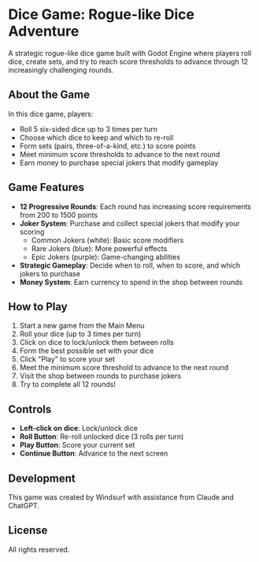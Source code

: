 # Dice Game: Rogue-like Dice Adventure

A strategic rogue-like dice game built with Godot Engine where players roll dice, create sets, and try to reach score thresholds to advance through 12 increasingly challenging rounds.

## About the Game

In this dice game, players:
- Roll 5 six-sided dice up to 3 times per turn
- Choose which dice to keep and which to re-roll
- Form sets (pairs, three-of-a-kind, etc.) to score points
- Meet minimum score thresholds to advance to the next round
- Earn money to purchase special jokers that modify gameplay

## Game Features

- **12 Progressive Rounds**: Each round has increasing score requirements from 200 to 1500 points
- **Joker System**: Purchase and collect special jokers that modify your scoring
  - Common Jokers (white): Basic score modifiers
  - Rare Jokers (blue): More powerful effects
  - Epic Jokers (purple): Game-changing abilities
- **Strategic Gameplay**: Decide when to roll, when to score, and which jokers to purchase
- **Money System**: Earn currency to spend in the shop between rounds

## How to Play

1. Start a new game from the Main Menu
2. Roll your dice (up to 3 times per turn)
3. Click on dice to lock/unlock them between rolls
4. Form the best possible set with your dice
5. Click "Play" to score your set
6. Meet the minimum score threshold to advance to the next round
7. Visit the shop between rounds to purchase jokers
8. Try to complete all 12 rounds!

## Controls

- **Left-click on dice**: Lock/unlock dice
- **Roll Button**: Re-roll unlocked dice (3 rolls per turn)
- **Play Button**: Score your current set
- **Continue Button**: Advance to the next screen

## Development

This game was created by Windsurf with assistance from Claude and ChatGPT.

## License

All rights reserved.

